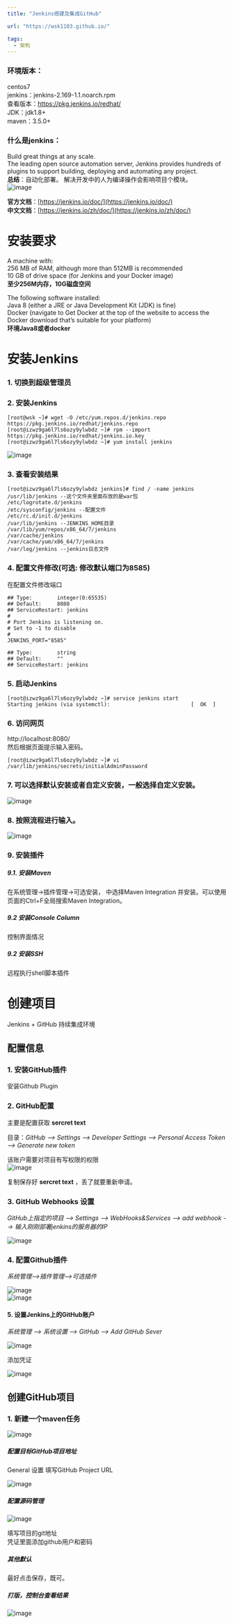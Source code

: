```yaml
---
title: "Jenkins搭建及集成GitHub"

url: "https://wsk1103.github.io/"

tags:
  - 架构
---
```

### 环境版本：  
centos7  
jenkins：jenkins-2.169-1.1.noarch.rpm  
查看版本：https://pkg.jenkins.io/redhat/  
JDK：jdk1.8+  
maven：3.5.0+  


### 什么是jenkins：  
Build great things at any scale.  
The leading open source automation server, Jenkins provides hundreds of plugins to support building, deploying and automating any project.  
**总结**：自动化部署。
解决开发中的人为编译操作会影响项目个模块。  
![image](https://raw.githubusercontent.com/wsk1103/images/master/jenkins/1.png)

**官方文档**：[https://jenkins.io/doc/](https://jenkins.io/doc/)  
**中文文档**：[https://jenkins.io/zh/doc/](https://jenkins.io/zh/doc/)

# 安装要求
A machine with:  
256 MB of RAM, although more than 512MB is recommended  
10 GB of drive space (for Jenkins and your Docker image)  
**至少256M内存，10G磁盘空间**

The following software installed:  
Java 8 (either a JRE or Java Development Kit (JDK) is fine)  
Docker (navigate to Get Docker at the top of the website to access the Docker download that’s suitable for your platform)  
**环境Java8或者docker**

# 安装Jenkins

### 1. 切换到超级管理员
### 2. 安装Jenkins
```
[root@wsk ~]# wget -O /etc/yum.repos.d/jenkins.repo https://pkg.jenkins.io/redhat/jenkins.repo
[root@izwz9ga6l7ls6ozy9ylwbdz ~]# rpm --import https://pkg.jenkins.io/redhat/jenkins.io.key
[root@izwz9ga6l7ls6ozy9ylwbdz ~]# yum install jenkins
```
![image](https://raw.githubusercontent.com/wsk1103/images/master/jenkins/2.png)

### 3. 查看安装结果

```
[root@izwz9ga6l7ls6ozy9ylwbdz jenkins]# find / -name jenkins
/usr/lib/jenkins --这个文件夹里面存放的是war包
/etc/logrotate.d/jenkins
/etc/sysconfig/jenkins --配置文件
/etc/rc.d/init.d/jenkins
/var/lib/jenkins --JENKINS_HOME目录
/var/lib/yum/repos/x86_64/7/jenkins
/var/cache/jenkins
/var/cache/yum/x86_64/7/jenkins
/var/log/jenkins --jenkins日志文件
```

### 4. 配置文件修改(可选: 修改默认端口为8585)

在配置文件修改端口

```
## Type:        integer(0:65535)
## Default:     8080
## ServiceRestart: jenkins
#
# Port Jenkins is listening on.
# Set to -1 to disable
#
JENKINS_PORT="8585"

## Type:        string
## Default:     ""
## ServiceRestart: jenkins

```

### 5. 启动Jenkins

```
[root@izwz9ga6l7ls6ozy9ylwbdz ~]# service jenkins start
Starting jenkins (via systemctl):                          [  OK  ]

```

### 6. 访问网页
http://localhost:8080/  
然后根据页面提示输入密码。

```
[root@izwz9ga6l7ls6ozy9ylwbdz ~]# vi /var/lib/jenkins/secrets/initialAdminPassword
```

### 7. 可以选择默认安装或者自定义安装，一般选择自定义安装。
![image](https://raw.githubusercontent.com/wsk1103/images/master/jenkins/3.1.png)

### 8. 按照流程进行输入。
![image](https://raw.githubusercontent.com/wsk1103/images/master/jenkins/4.png)

### 9. 安装插件
##### 9.1. 安装Maven
在系统管理->插件管理->可选安装， 中选择Maven Integration 并安装。可以使用页面的Ctrl+F全局搜索Maven Integration。

##### 9.2 安装Console Column
控制界面情况

##### 9.2 安装SSH
远程执行shell脚本插件


# 创建项目
Jenkins + GitHub 持续集成环境

## 配置信息

### 1. 安装GitHub插件

安装Github Plugin

### 2. GitHub配置

主要是配置获取 **sercret text**

目录：*GitHub --> Settings --> Developer Settings --> Personal Access Token --> Generate new token*

该账户需要对项目有写权限的权限  
![image](https://raw.githubusercontent.com/wsk1103/images/master/jenkins/5.png) 

复制保存好 **sercret text** ，丢了就要重新申请。

### 3. GitHub Webhooks 设置

*GitHub上指定的项目 --> Settings --> WebHooks&Services --> add webhook --> 输入刚刚部署jenkins的服务器的IP*

![image](https://raw.githubusercontent.com/wsk1103/images/master/jenkins/6.png) 

### 4. 配置Github插件

*系统管理-->插件管理-->可选插件*

![image](https://raw.githubusercontent.com/wsk1103/images/master/jenkins/8.png)  
![image](https://raw.githubusercontent.com/wsk1103/images/master/jenkins/9.png)  

#### 5. 设置Jenkins上的GitHub账户

*系统管理 --> 系统设置 --> GitHub --> Add GitHub Sever*

![image](https://raw.githubusercontent.com/wsk1103/images/master/jenkins/7.png)  

添加凭证

![image](https://raw.githubusercontent.com/wsk1103/images/master/jenkins/9.png)  

## 创建GitHub项目
### 1. 新建一个maven任务
![image](https://raw.githubusercontent.com/wsk1103/images/master/jenkins/10.png)  
##### 配置目标GitHub项目地址
General 设置 填写GitHub Project URL

![image](https://raw.githubusercontent.com/wsk1103/images/master/jenkins/11.png)  
##### 配置源码管理
![image](https://raw.githubusercontent.com/wsk1103/images/master/jenkins/12.png)  

填写项目的git地址  
凭证里面添加github用户和密码  
##### 其他默认
最好点击保存，既可。

##### 打版，控制台查看结果
![image](https://raw.githubusercontent.com/wsk1103/images/master/jenkins/13.png)  

